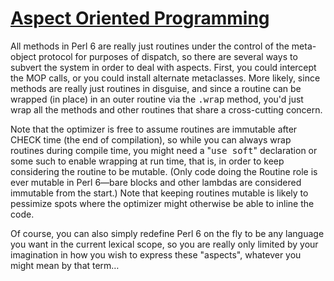 [1]: http://rosettacode.org/wiki/Aspect_Oriented_Programming

# [Aspect Oriented Programming][1]

All methods in Perl 6 are really just routines under the control of the meta-object protocol for purposes of dispatch, so there are several ways to subvert the system in order to deal with aspects. First, you could intercept the MOP calls, or you could install alternate metaclasses. More likely, since methods are really just routines in disguise, and since a routine can be wrapped (in place) in an outer routine via the <tt>.wrap</tt> method, you'd just wrap all the methods and other routines that share a cross-cutting concern.



Note that the optimizer is free to assume routines are immutable after CHECK time (the end of compilation), so while you can always wrap routines during compile time, you might need a "<tt>use soft</tt>" declaration or some such to enable wrapping at run time, that is, in order to keep considering the routine to be mutable. (Only code doing the Routine role is ever mutable in Perl 6—bare blocks and other lambdas are considered immutable from the start.) Note that keeping routines mutable is likely to pessimize spots where the optimizer might otherwise be able to inline the code.



Of course, you can also simply redefine Perl 6 on the fly to be any language you want in the current lexical scope, so you are really only limited by your imagination in how you wish to express these "aspects", whatever you might mean by that term…